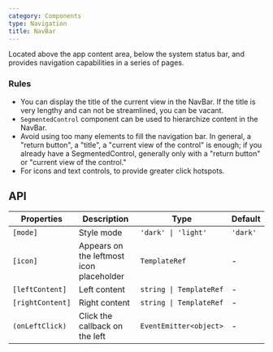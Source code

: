 ```yaml
---
category: Components
type: Navigation
title: NavBar
---
```


Located above the app content area, below the system status bar, and provides navigation capabilities in a series of pages.

### Rules

- You can display the title of the current view in the NavBar. If the title is very lengthy and can not be streamlined, you can be vacant.
- `SegmentedControl` component can be used to hierarchize content in the NavBar.
- Avoid using too many elements to fill the navigation bar. In general, a "return button", a "title", a "current view of the control" is enough; if you already have a SegmentedControl, generally only with a "return button" or "current view of the control."
- For icons and text controls, to provide greater click hotspots.

## API

| Properties | Description | Type | Default |
|-----------|------------|------|--------|
| `[mode]` | Style mode | `'dark' \| 'light'` | `'dark'`
| `[icon]` | Appears on the leftmost icon placeholder | `TemplateRef` | - |
| `[leftContent]` | Left content | `string \| TemplateRef` | - |
| `[rightContent]` | Right content | `string \| TemplateRef` | - |
| `(onLeftClick)` | Click the callback on the left | `EventEmitter<object>` | - |
